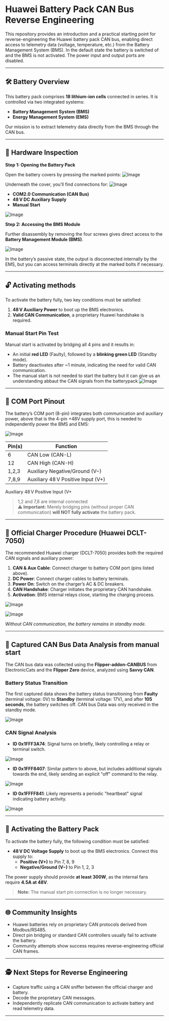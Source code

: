# Huawei Battery Pack CAN Bus Reverse Engineering

This repository provides an introduction and a practical starting point for reverse-engineering the Huawei battery pack CAN bus, enabling direct access to telemetry data (voltage, temperature, etc.) from the Battery Management System (BMS).
In the default state the battery is switched of and the BMS is not activated. The power input and output ports are disabled. 

---

## 🛠️ Battery Overview

This battery pack comprises **18 lithium-ion cells** connected in series. It is controlled via two integrated systems:

- **Battery Management System (BMS)**
- **Energy Management System (EMS)**

Our mission is to extract telemetry data directly from the BMS through the CAN bus.

---

## 🔎 Hardware Inspection

**Step 1: Opening the Battery Pack**

Open the battery covers by pressing the marked points:
![Image](https://github.com/user-attachments/assets/75184c34-0d44-4c2b-960b-b86b1a61a63a)

Underneath the cover, you’ll find connections for:
![Image](https://github.com/user-attachments/assets/28ae33de-f1d8-4df5-8389-2581ef219147)
- **COM2.0 Communication (CAN Bus)**
- **48 V DC Auxiliary Supply**
- **Manual Start**

![Image](https://github.com/user-attachments/assets/d4e13ba2-122d-4ee1-85d8-5504717b3102)


**Step 2: Accessing the BMS Module**

Further disassembly by removing the four screws gives direct access to the **Battery Management Module (BMS)**.

![Image](https://github.com/user-attachments/assets/a4488ba5-4995-45be-88c6-323ed48639e0)

In the battery’s passive state, the output is disconnected internally by the EMS, but you can access terminals directly at the marked bolts if necessary.

---

## 🔓 Activating methods 

To activate the battery fully, two key conditions must be satisfied:

1. **48 V Auxiliary Power** to boot up the BMS electronics.
2. **Valid CAN Communication**, a proprietary Huawei handshake is required.

### Manual Start Pin Test

Manual start is activated by bridging all 4 pins and it results in:

- An initial **red LED** (Faulty), followed by a **blinking green LED** (Standby mode).
- Battery deactivates after ~1 minute, indicating the need for valid CAN communication.
- The manual start is not needed to start the battery but it can give us an understanding abbaut the CAN signals from the batterypack
![Image](https://github.com/user-attachments/assets/1389e682-49af-4a0a-ace1-b5a070874bc1)

---

## 🔌 COM Port Pinout

The battery’s COM port (8-pin) integrates both communication and auxiliary power, above that is the 4-pin +48V supply port, this is needed to independently power the BMS and EMS:

![Image](https://github.com/user-attachments/assets/336c878b-d96f-4de5-958d-55d845350452)


| Pin(s) | Function                           |
|--------|------------------------------------|
| 6      | CAN Low (CAN-L)                    |
| 12     | CAN High (CAN-H)                   |
| 1,2,3  | Auxiliary Negative/Ground (V−)     |
| 7,8,9  |Auxiliary 48 V Positive Input (V+)  |

 Auxiliary 48 V Positive Input (V+
> 1,2 and 7,8 are internal connected  
> **⚠️ Important:** Merely bridging pins (without proper CAN communication) **will NOT fully activate** the battery pack.

---

## 📝 Official Charger Procedure (Huawei DCLT-7050)

The recommended Huawei charger (DCLT-7050) provides both the required CAN signals and auxiliary power:

1. **CAN & Aux Cable**: Connect charger to battery COM port (pins listed above).
2. **DC Power**: Connect charger cables to battery terminals.
3. **Power On**: Switch on the charger’s AC & DC breakers.
4. **CAN Handshake**: Charger initiates the proprietary CAN handshake.
5. **Activation**: BMS internal relays close, starting the charging process.

![Image](https://github.com/user-attachments/assets/604a7c3e-56d1-4b8a-8515-9f9ca18867de)

![Image](https://github.com/user-attachments/assets/fe398753-7c54-40d8-a491-0114af279e25)

*Without CAN communication, the battery remains in standby mode.*

---

## 🔋 Captured CAN Bus Data Analysis from manual start

The CAN bus data was collected using the **Flipper-addon-CANBUS** from ElectronicCats and the **Flipper Zero** device, analyzed using **Savvy CAN**.

### Battery Status Transition

The first captured data shows the battery status transitioning from **Faulty** (terminal voltage: 0V) to **Standby**  (terminal voltage: 17V), and after **105 seconds**, the battery switches off. CAN bus Data was only received in the standby mode.

![Image](https://github.com/user-attachments/assets/9c25a197-8805-40e8-b808-7c7051c35b5e)

### CAN Signal Analysis

- **ID 0x1FFF3A74**: Signal turns on briefly, likely controlling a relay or terminal switch.

![Image](https://github.com/user-attachments/assets/07481ca1-1dc0-4d6e-a06d-134849889299)

- **ID 0x1FFF8407**: Similar pattern to above, but includes additional signals towards the end, likely sending an explicit "off" command to the relay.

![Image](https://github.com/user-attachments/assets/e6efcbf9-18b4-4bc8-928f-5f1d313de9a6)

- **ID 0x1FFFF841**: Likely represents a periodic "heartbeat" signal indicating battery activity.

![Image](https://github.com/user-attachments/assets/7132c4ac-be05-44ea-90cb-56bcde1410e6)

---

## 🚦 Activating the Battery Pack

To activate the battery fully, the following condition must be satisfied:

- **48 V DC Voltage Supply** to boot up the BMS electronics. Connect this supply to:
  - **Positive (V+)** to Pin 7, 8, 9
  - **Negative/Ground (V−)** to Pin 1, 2, 3

The power supply should provide **at least 300W**, as the internal fans require **4.5A at 48V**.

> **Note:** The manual start pin connection is no longer necessary.

---
## 🌐 Community Insights

- Huawei batteries rely on proprietary CAN protocols derived from Modbus/RS485.
- Direct pin bridging or standard CAN controllers usually fail to activate the battery.
- Community attempts show success requires reverse-engineering official CAN frames.

---

## 🕵️ Next Steps for Reverse Engineering

- Capture traffic using a CAN sniffer between the official charger and battery.
- Decode the proprietary CAN messages.
- Independently replicate CAN communication to activate battery and read telemetry data.

---
